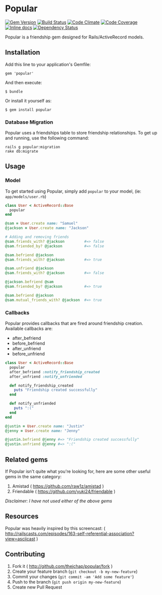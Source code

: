 # Popular
[![Gem Version](https://badge.fury.io/rb/popular.png)](http://badge.fury.io/rb/popular)
[![Build Status](https://travis-ci.org/thejchap/popular.svg?branch=master)](https://travis-ci.org/thejchap/popular)
[![Code Climate](https://codeclimate.com/github/thejchap/popular.png)](https://codeclimate.com/github/thejchap/popular)
[![Code Coverage](https://codeclimate.com/github/thejchap/popular/coverage.png)](https://codeclimate.com/github/thejchap/popular)
[![Inline docs](http://inch-pages.github.io/github/thejchap/popular.png)](http://inch-pages.github.io/github/thejchap/popular)
[![Dependency Status](https://gemnasium.com/thejchap/popular.svg)](https://gemnasium.com/thejchap/popular)

Popular is a friendship gem designed for Rails/ActiveRecord models.

## Installation

Add this line to your application's Gemfile:

    gem 'popular'

And then execute:

    $ bundle

Or install it yourself as:

    $ gem install popular

### Database Migration

Popular uses a friendships table to store friendship relationships.
To get up and running, use the following command:

    rails g popular:migration
    rake db:migrate

## Usage

### Model

To get started using Popular, simply add `popular` to your model, (ie: `app/models/user.rb`)

```ruby
class User < ActiveRecord::Base
  popular
end

@sam = User.create name: "Samuel"
@jackson = User.create name: "Jackson"

# Adding and removing friends
@sam.friends_with? @jackson         #=> false
@sam.friended_by? @jackson          #=> false

@sam.befriend @jackson
@sam.friends_with? @jackson         #=> true

@sam.unfriend @jackson
@sam.friends_with? @jackson         #=> false

@jackson.befriend @sam
@sam.friended_by? @jackson          #=> true

@sam.befriend @jackson
@sam.mutual_friends_with? @jackson  #=> true
```

### Callbacks

Popular provides callbacks that are fired around friendship creation. Available callbacks are:
  - after_befriend
  - before_befriend
  - after_unfriend
  - before_unfriend


```ruby
class User < ActiveRecord::Base
  popular
  after_befriend :notify_friendship_created
  after_unfriend :notify_unfriended

  def notify_friendship_created
    puts "Friendship created successfully"
  end

  def notify_unfriended
    puts ":("
  end
end

@justin = User.create name: "Justin"
@jenny = User.create name: "Jenny"

@justin.befriend @jenny #=> "Friendship created successfully"
@justin.unfriend @jenny #=> ":("
```

## Related gems

If Popular isn't quite what you're looking for, here are some other useful gems in the same category:

1. Amistad ( https://github.com/raw1z/amistad )
2. Friendable ( https://github.com/yuki24/friendable )

*Disclaimer: I have not used either of the above gems*


## Resources

Popular was heavily inspired by this screencast: ( http://railscasts.com/episodes/163-self-referential-association?view=asciicast )



## Contributing

1. Fork it ( http://github.com/thejchap/popular/fork )
2. Create your feature branch (`git checkout -b my-new-feature`)
3. Commit your changes (`git commit -am 'Add some feature'`)
4. Push to the branch (`git push origin my-new-feature`)
5. Create new Pull Request
